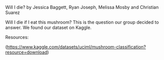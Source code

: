 Will I die?
by Jessica Baggett, Ryan Joseph, Melissa Mosby and Christian Suarez

Will I die if I eat this mushroom? This is the question our group decided to answer. We found our dataset on Kaggle. 











Resources:

(https://www.kaggle.com/datasets/uciml/mushroom-classification?resource=download)
